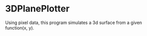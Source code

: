 # 3DPlanePlotter
Using pixel data, this program simulates a 3d surface from a given function(x, y).
